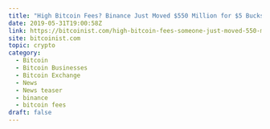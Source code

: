 ```yaml
---
title: "High Bitcoin Fees? Binance Just Moved $550 Million for $5 Bucks"
date: 2019-05-31T19:00:58Z
link: https://bitcoinist.com/high-bitcoin-fees-someone-just-moved-550-million-for-5-bucks/?utm_medium=RSS&utm_source=hune
site: bitcoinist.com
topic: crypto
category:
  - Bitcoin
  - Bitcoin Businesses
  - Bitcoin Exchange
  - News
  - News teaser
  - binance
  - bitcoin fees
draft: false
---
```

